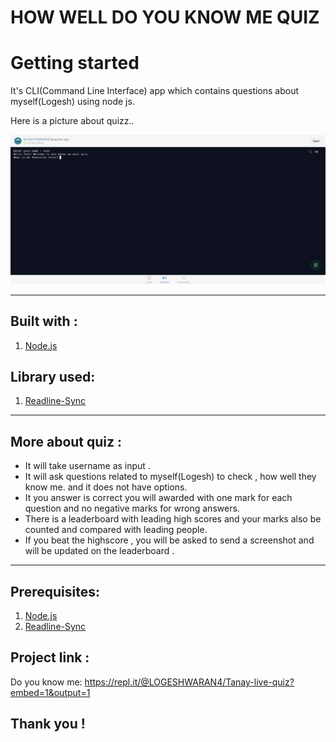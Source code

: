# HOW WELL DO YOU KNOW ME QUIZ

# Getting started

It's CLI(Command Line Interface) app which contains questions about myself(Logesh) using node js.

Here is a picture about quizz..

![Screenshot](/images/screenshot.jpeg)

****
## Built with :
1. [Node.js](https://nodejs.org/en/)

## Library used:

1. [Readline-Sync](https://www.npmjs.com/package/readline-sync)


********

## More about quiz :
 * It  will take username as input .
 * It will ask questions related to myself(Logesh) to check , how well they know me. and it does not have options.
 * It you answer is correct you will awarded with one mark for each question and no negative marks for wrong answers.
 * There is a leaderboard with leading high scores and your marks also be counted and compared with leading people.
 * If you beat the highscore , you will be asked to send a screenshot and will be updated on the leaderboard .

*****
## Prerequisites:
1.  [Node.js](https://nodejs.org/en/)
2.  [Readline-Sync](https://www.npmjs.com/package/readline-sync)


## Project link :
 Do you know me: https://repl.it/@LOGESHWARAN4/Tanay-live-quiz?embed=1&output=1

## Thank you !








